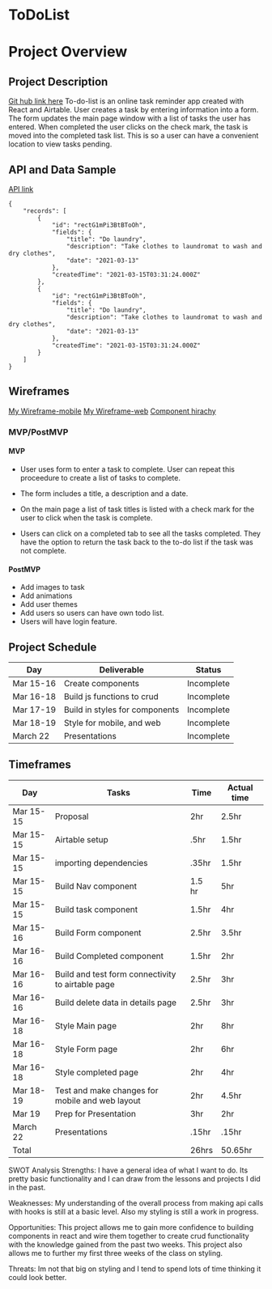 # ToDoList
# Project Overview



## Project Description
[Git hub link here](https://suspicious-easley-b09860.netlify.app/)
To-do-list is an online task reminder app created with React and Airtable. User creates a task by entering information into a form. The form updates the main page window with a list of tasks the user has entered.  When completed the user clicks on the check mark, the task is moved into the completed task list. This is so a user can have a convenient location to view tasks pending. 

## API and Data Sample
[API link](https://airtable.com/shrYCK6L2UdIMt6nq)



```
{
    "records": [
        {
            "id": "rectG1mPi3BtBToOh",
            "fields": {
                "title": "Do laundry",
                "description": "Take clothes to laundromat to wash and dry clothes",
                "date": "2021-03-13"
            },
            "createdTime": "2021-03-15T03:31:24.000Z"
        },
        {
            "id": "rectG1mPi3BtBToOh",
            "fields": {
                "title": "Do laundry",
                "description": "Take clothes to laundromat to wash and dry clothes",
                "date": "2021-03-13"
            },
            "createdTime": "2021-03-15T03:31:24.000Z"
        }
    ]
}
 ```
## Wireframes

[My Wireframe-mobile](https://imgur.com/sZY9ugL)
[My Wireframe-web](https://imgur.com/d6bGgCb)
[Component hirachy](https://imgur.com/hHYHLTl)
### MVP/PostMVP
#### MVP 
-  User uses form to enter a task to complete. User can repeat this proceedure to create a list of tasks to complete. 
-  The form includes a title, a description and a date. 
-  On the main page a list of task titles is listed with a check mark for the user to click when the task is complete.

-  Users can click on a completed tab to see all the tasks completed. They have the option to return the task back to the  to-do list if the task was not complete.



#### PostMVP  

-  Add images to task
-  Add animations
-  Add user themes
-  Add users so users can have own todo list.
-  Users will have login feature. 

## Project Schedule

|  Day | Deliverable | Status
|---|---| ---|
|Mar 15-16| Create components | Incomplete
|Mar 16-18| Build js functions to crud | Incomplete
|Mar 17-19| Build in styles for components| Incomplete
|Mar 18-19| Style for mobile, and web | Incomplete
|March 22| Presentations | Incomplete



## Timeframes

|  Day | Tasks | Time | Actual time |
|---|---| ---| ---| 
|Mar 15-15| Proposal | 2hr |2.5hr |
|Mar 15-15| Airtable setup | .5hr |1.5hr |
|Mar 15-15| importing dependencies | .35hr |1.5hr |
|Mar 15-15| Build Nav component | 1.5 hr | 5hr|
|Mar 15-15| Build task component | 1.5hr | 4hr |
|Mar 15-16| Build Form component | 2.5hr  | 3.5hr |
|Mar 16-16| Build Completed component | 1.5hr | 2hr |
|Mar 16-16| Build and test form connectivity to airtable page| 2.5hr | 3hr |
|Mar 16-16| Build delete data in details page| 2.5hr | 3hr |
|Mar 16-18| Style Main page  | 2hr | 8hr |
|Mar 16-18| Style Form page  | 2hr | 6hr |
|Mar 16-18| Style completed page  | 2hr | 4hr |
|Mar 18-19| Test and make changes for mobile and web layout | 2hr | 4.5hr |
|Mar 19|Prep for Presentation| 3hr | 2hr |
|March 22| Presentations | .15hr | .15hr |
|Total| |26hrs | 50.65hr |  


SWOT Analysis
Strengths:
I have a general idea of what I want to do. Its pretty basic functionality and I can draw from the lessons and projects I did in the past.

Weaknesses:
My understanding of the overall process from making api calls with hooks is still at a basic level. Also my styling is still a work in progress.

Opportunities:
This project allows me to gain more confidence to building components in react and wire them together to create crud functionality with the knowledge gained from the past two weeks. This project also allows me to further my first three weeks of the class on styling.

Threats:
Im not that big on styling and I tend to spend lots of time thinking it could look better. 
